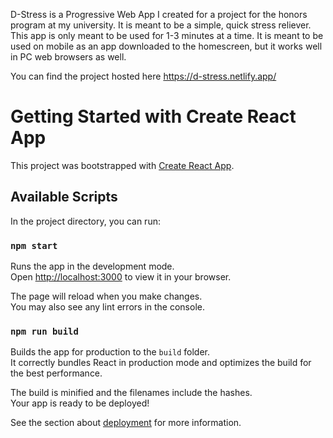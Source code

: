 D-Stress is a Progressive Web App I created for a project for the honors program at my university. It is meant to be a simple, quick stress reliever. This app is only meant to be used for 1-3 minutes at a time. It is meant to be used on mobile as an app downloaded to the homescreen, but it works well in PC web browsers as well.

You can find the project hosted here
https://d-stress.netlify.app/




# Getting Started with Create React App

This project was bootstrapped with [Create React App](https://github.com/facebook/create-react-app).

## Available Scripts

In the project directory, you can run:

### `npm start`

Runs the app in the development mode.\
Open [http://localhost:3000](http://localhost:3000) to view it in your browser.

The page will reload when you make changes.\
You may also see any lint errors in the console.

### `npm run build`

Builds the app for production to the `build` folder.\
It correctly bundles React in production mode and optimizes the build for the best performance.

The build is minified and the filenames include the hashes.\
Your app is ready to be deployed!

See the section about [deployment](https://facebook.github.io/create-react-app/docs/deployment) for more information.
